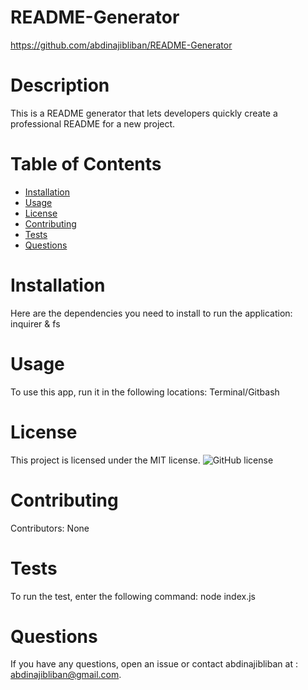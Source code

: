 

# README-Generator
https://github.com/abdinajibliban/README-Generator
# Description
This is a README generator that lets developers quickly create a professional README for a new project. 
# Table of Contents 
* [Installation](#installation)
* [Usage](#usage)
* [License](#license)
* [Contributing](#contributing)
* [Tests](#tests)
* [Questions](#questions)
# Installation
Here are the dependencies you need to install to run the application: inquirer & fs
# Usage
To use this app, run it in the following locations: Terminal/Gitbash
# License
This project is licensed under the MIT license. 
![GitHub license](https://img.shields.io/badge/license-MIT-blue.svg)
# Contributing
​Contributors: None
# Tests
To run the test, enter the following command: node index.js
# Questions
If you have any questions, open an issue or contact abdinajibliban at : abdinajibliban@gmail.com.
